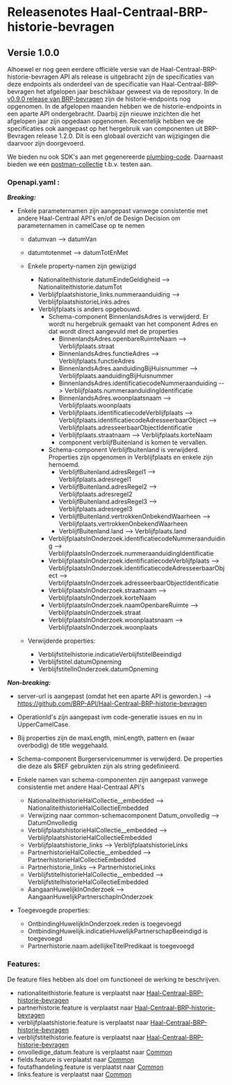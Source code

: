 # Releasenotes Haal-Centraal-BRP-historie-bevragen


## Versie 1.0.0

Alhoewel er nog geen eerdere officiële versie van de Haal-Centraal-BRP-historie-bevragen API als release is uitgebracht zijn de specificaties van deze endpoints als onderdeel van de specificatie van Haal-Centraal-BRP-bevragen het afgelopen jaar beschikbaar geweest via de repository. In de [v0.9.0 release van BRP-bevragen](https://github.com/BRP-API/Haal-Centraal-BRP-bevragen/tree/v0.9.0) zijn de historie-endpoints nog opgenomen. In de afgelopen maanden hebben we de historie-endpoints in een aparte API ondergebracht. Daarbij zijn nieuwe inzichten die het afgelopen jaar zijn opgedaan opgenomen. Recentelijk hebben we de specificaties ook aangepast op het hergebruik van componenten uit BRP-Bevragen release 1.2.0.
Dit is een globaal overzicht van wijzigingen die daarvoor zijn doorgevoerd.

We bieden nu ook SDK's aan met gegenereerde [plumbing-code](./code). Daarnaast bieden we een [postman-collectie](./test) t.b.v. testen aan.

### Openapi.yaml :

_**Breaking:**_

- Enkele parameternamen zijn aangepast vanwege consistentie met andere Haal-Centraal API's en/of de Design Decision om parameternamen in camelCase op te nemen  
  - datumvan --> datumVan
  - datumtotenmet --> datumTotEnMet  

  - Enkele property-namen zijn gewijzigd
    - Nationaliteithistorie.datumEindeGeldigheid --> Nationaliteithistorie.datumTot
    - Verblijfplaatshistorie_links.nummeraanduiding --> VerblijfplaatshistorieLinks.adres
    - Verblijfplaats is anders opgebouwd.
      - Schema-component BinnenlandsAdres is verwijderd. Er wordt nu hergebruik gemaakt van het component Adres en dat wordt direct aangevuld met de properties
        - BinnenlandsAdres.openbareRuimteNaam --> Verblijfplaats.straat
        - BinnenlandsAdres.functieAdres --> Verblijfplaats.functieAdres
        - BinnenlandsAdres.aanduidingBijHuisnummer --> Verblijfplaats.aanduidingBijHuisnummer
        - BinnenlandsAdres.identificatiecodeNummeraanduiding --> Verblijfplaats.nummeraanduidingIdentificatie
        - BinnenlandsAdres.woonplaatsnaam --> Verblijfplaats.woonplaats
        - Verblijfplaats.identificatiecodeVerblijfplaats --> Verblijfplaats.identificatiecodeAdresseerbaarObject --> Verblijfplaats.adresseerbaarObjectIdentificatie
        - Verblijfplaats.straatnaam --> Verblijfplaats.korteNaam
        - component verblijfBuitenland is komen te vervallen.
      - Schema-component Verblijfbuitenland is verwijderd. Properties zijn opgenomen in Verblijfplaats en enkele zijn hernoemd.
        - VerblijfBuitenland.adresRegel1 --> Verblijfplaats.adresregel1
        - VerblijfBuitenland.adresRegel2 --> Verblijfplaats.adresregel2  
        - VerblijfBuitenland.adresRegel3 --> Verblijfplaats.adresregel3  
        - VerblijfBuitenland.vertrokkenOnbekendWaarheen --> Verblijfplaats.vertrokkenOnbekendWaarheen
        - VerblijfBuitenland.land --> Verblijfplaats.land
      - VerblijfplaatsInOnderzoek.identificatiecodeNummeraanduiding --> VerblijfplaatsInOnderzoek.nummeraanduidingIdentificatie
      - VerblijfplaatsInOnderzoek.identificatiecodeVerblijfplaats --> VerblijfplaatsInOnderzoek.identificatiecodeAdresseerbaarObject --> VerblijfplaatsInOnderzoek.adresseerbaarObjectIdentificatie
      - VerblijfplaatsInOnderzoek.straatnaam --> VerblijfplaatsInOnderzoek.korteNaam
      - VerblijfplaatsInOnderzoek.naamOpenbareRuimte --> VerblijfplaatsInOnderzoek.straat
      - VerblijfplaatsInOnderzoek.woonplaatsnaam --> VerblijfplaatsInOnderzoek.woonplaats


  - Verwijderde properties:
    - Verblijfstitelhistorie.indicatieVerblijfstitelBeeindigd
    - Verblijfstitel.datumOpneming
    - VerblijfstitelInOnderzoek.datumOpneming



_**Non-breaking:**_
- server-url is aangepast (omdat het een aparte API is geworden.) --> https://github.com/BRP-API/Haal-Centraal-BRP-historie-bevragen
- OperationId's zijn aangepast ivm code-generatie issues en nu in UpperCamelCase.
- Bij properties zijn de maxLength, minLength, pattern en (waar overbodig) de title weggehaald.

- Schema-component Burgerservicenummer is verwijderd. De properties die deze als $REF gebruikten zijn als string gedefinieerd.


- Enkele namen van schema-componenten zijn aangepast vanwege consistentie met andere Haal-Centraal API's
  - NationaliteithistorieHalCollectie__embedded --> NationaliteithistorieHalCollectieEmbedded
  - Verwijzing naar common-schemacomponent Datum_onvolledig --> DatumOnvolledig
  - VerblijfplaatshistorieHalCollectie__embedded --> VerblijfplaatshistorieHalCollectieEmbedded
  - Verblijfplaatshistorie_links --> VerblijfplaatshistorieLinks
  - PartnerhistorieHalCollectie__embedded --> PartnerhistorieHalCollectieEmbedded
  - Partnerhistorie_links --> PartnerhistorieLinks
  - VerblijfstitelhistorieHalCollectie__embedded --> VerblijfstitelhistorieHalCollectieEmbedded
  - AangaanHuwelijkInOnderzoek --> AangaanHuwelijkPartnerschapInOnderzoek

- Toegevoegde properties:
  - OntbindingHuwelijkInOnderzoek.reden is toegevoegd
  - OntbindingHuwelijk.indicatieHuwelijkPartnerschapBeeindigd is toegevoegd
  - Partnerhistorie.naam.adellijkeTitelPredikaat is toegevoegd


### Features:

De feature files hebben als doel om functioneel de werking te beschrijven.

- nationaliteithistorie.feature is verplaatst naar [Haal-Centraal-BRP-historie-bevragen](./features)
- partnerhistorie.feature is verplaatst naar [Haal-Centraal-BRP-historie-bevragen](./features)
- verblijfplaatshistorie.feature is verplaatst naar [Haal-Centraal-BRP-historie-bevragen](./features)
- verblijfstitelhistorie.feature is verplaatst naar [Haal-Centraal-BRP-historie-bevragen](./features)
- onvolledige_datum.feature is verplaatst naar [Common](https://github.com/VNG-Realisatie/Haal-Centraal-common/tree/v1.2.0/features)
- fields.feature is verplaatst naar [Common](https://github.com/VNG-Realisatie/Haal-Centraal-common/tree/v1.2.0/features)
- foutafhandeling.feature is verplaatst naar [Common](https://github.com/VNG-Realisatie/Haal-Centraal-common/tree/v1.2.0/features)
- links.feature is verplaatst naar [Common](https://github.com/VNG-Realisatie/Haal-Centraal-common/tree/v1.2.0/features)
